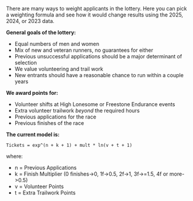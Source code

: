 There are many ways to weight applicants in the lottery. Here you can pick a weighting formula and see how it would change results using the 2025, 2024, or 2023 data.

**General goals of the lottery:**
- Equal numbers of men and women
- Mix of new and veteran runners, no guarantees for either
- Previous unsuccessful applications should be a major determinant of selection
- We value volunteering and trail work
- New entrants should have a reasonable chance to run within a couple years

**We award points for:**
- Volunteer shifts at High Lonesome or Freestone Endurance events
- Extra volunteer trailwork *beyond* the required hours
- Previous applications for the race
- Previous finishes of the race

**The current model is:**
```
Tickets = exp^(n + k + 1) + mult * ln(v + t + 1)
```
where:
- n = Previous Applications
- k = Finish Multiplier (0 finishes->0, 1f->0.5,  2f->1, 3f->=1.5, 4f or more->0.5)
- v = Volunteer Points
- t = Extra Trailwork Points